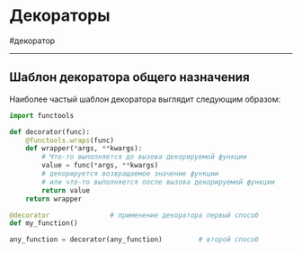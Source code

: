 # Декораторы
#декоратор 
***
## Шаблон декоратора общего назначения

Наиболее частый шаблон декоратора выглядит следующим образом:

```python
import functools

def decorator(func):
    @functools.wraps(func)
    def wrapper(*args, **kwargs):
        # Что-то выполняется до вызова декорируемой функции
        value = func(*args, **kwargs)
        # декорируется возвращаемое значение функции
        # или что-то выполняется после вызова декорируемой функции
        return value
    return wrapper

@decorator               # применение декоратора первый способ
def my_function()

any_function = decorator(any_function)         # второй способ
```
